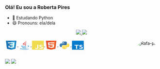 ### Olá! Eu sou a Roberta Pires

- 🌱 Estudando Python
- 😄 Pronouns: ela/dela

<div align="center">
  <a href="https://github.com/robertapires">
  <img height="180em" src="https://github-readme-stats.vercel.app/api?username=robertapires&show_icons=true&theme=radical&include_all_commits=true&count_private=true"/>
  <img height="180em" src="https://github-readme-stats.vercel.app/api/top-langs/?username=robertapires&layout=compact&langs_count=7&theme=radical"/>
</div>
<div style="display: inline_block"><br>
  <img align="center" alt="Roberta-CSS" height="30" width="40" src="https://raw.githubusercontent.com/devicons/devicon/master/icons/css3/css3-original.svg">
  <img align="center" alt="Roberta-Java" height="30" width="40" src="https://raw.githubusercontent.com/devicons/devicon/master/icons/java/java-original.svg">
  <img align="center" alt="Roberta-Js" height="30" width="40" src="https://raw.githubusercontent.com/devicons/devicon/master/icons/javascript/javascript-plain.svg">
  <img align="center" alt="Roberta-HTML" height="30" width="40" src="https://raw.githubusercontent.com/devicons/devicon/master/icons/html5/html5-original.svg">
  <img align="center" alt="Roberta-Python" height="30" width="40" src="https://raw.githubusercontent.com/devicons/devicon/master/icons/python/python-original.svg">
  <img align="center" alt="Roberta-Ts" height="30" width="40" src="https://raw.githubusercontent.com/devicons/devicon/master/icons/typescript/typescript-plain.svg">
  <img align="right" alt="Rafa-pic" height="150" style="border-radius:50px;" src="https://cdn.discordapp.com/attachments/1035014511637307452/1041509839018401852/download20221100212643.png">
</div>

##

<div> 
  <a href="https://www.linkedin.com/in/roberta-pires-6519b913b/" target="_blank"><img src="https://img.shields.io/badge/-LinkedIn-%230077B5?style=for-the-badge&logo=linkedin&logoColor=white" target="_blank"></a> 
  <a href = "mailto:rps_270899@hotmail.com"><img src="https://img.shields.io/badge/Microsoft_Outlook-0078D4?style=for-the-badge&logo=microsoft-outlook&logoColor=white" target="_blank"></a>
</div>

